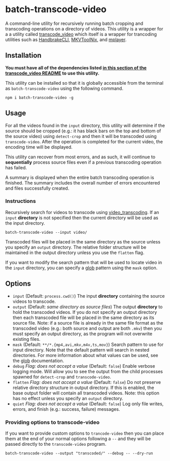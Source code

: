 # batch-transcode-video

A command-line utility for recursively running batch cropping and transcoding operations on a directory of videos. This utility is a wrapper for a a utility called [transcode_video](https://github.com/donmelton/video_transcoding) which itself is a wrapper for trancoding utilities such as [HandbrakeCLI](https://handbrake.fr), [MKVToolNix](https://www.bunkus.org/videotools/mkvtoolnix/), and [mplayer](http://www.mplayerhq.hu/).

## Installation

**You must have all of the dependencies listed [in this section of the transcode_video README](https://github.com/donmelton/video_transcoding#requirements) to use this utility.**

This utility can be installed so that it is globally accessible from the terminal as `batch-transcode-video` using the following command.

```
npm i batch-transcode-video -g
```

## Usage

For all the videos found in the `input` directory, this utility will determine if the source should be cropped (e.g.: it has black bars on the top and bottom of the source video) using `detect-crop` and then it will be transcoded using `transcode-video`. After the operation is completed for the current video, the encoding time will be displayed.

This utility can recover from most errors, and as such, it will continue to **sequentially** process source files even if a previous transcoding operation has failed.

A summary is displayed when the entire batch transcoding operation is finished. The summary includes the overall number of errors encountered and files successfully created.

### Instructions

Recursively search for videos to transcode using [video_transcoding](https://github.com/donmelton/video_transcoding). If an `input` **directory** is not specified then the current directory will be used as the input directory.

```
batch-transcode-video --input video/
```

Transcoded files will be placed in the same directory as the source unless you specify an `output` directory. The relative folder structure will be maintained in the output directory unless you use the `flatten` flag.

If you want to modify the search pattern that will be used to locate video in the `input` directory, you can specify a [glob](https://github.com/isaacs/node-glob) pattern using the `mask` option.

## Options

- `input` (Default: `process.cwd()`)
  The input **directory** containing the source videos to transcode.
- `output` (Default: _same directory as source files_)
  The output **directory** to hold the transcoded videos. If you do not specify an output directory then each transcoded file will be placed in the same directory as its source file. Note: if a source file is already in the same file format as the transcoded video (e.g.: both source and output are both `.mkv`) then you must specify an output directory, as the program will not overwrite existing files.
- `mask` (Default: `**/*.{mp4,avi,mkv,m4v,ts,mov}`)
  Search pattern to use for input directory. Note that the default pattern will search in nested directories. For more information about what values can be used, see the [glob](https://github.com/isaacs/node-glob) documentation.
- `debug` _Flag: does not accept a value_ (Default: `false`)
  Enable verbose logging mode. Will allow you to see the output from the child processes spawned for `detect-crop` and `transcode-video`.
- `flatten` _Flag: does not accept a value_ (Default: `false`)
  Do not preserve relative directory structure in output directory. If this is enabled, the base output folder will contain all transcoded videos. Note: this option has no effect unless you specify an `output` directory.
- `quiet` _Flag: does not accept a value_ (Default: `false`)
  Log only file writes, errors, and finish (e.g.: success, failure) messages.

### Providing options to transcode-video

If you want to provide custom options to `trancode-video` then you can place them at the end of your normal options following a `--` and they will be passed directly to the `transcode-video` program.

```
batch-transcode-video --output "transcoded/" --debug -- --dry-run
```
